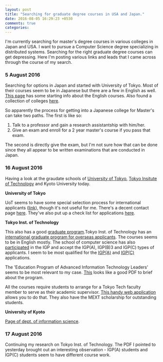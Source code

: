 ```yaml
---
layout: post
title: "Searching for graduate degree courses in USA and Japan."
date: 2016-08-05 16:29:23 +0530
comments: true
categories: 
---
```


I'm currently searching for master's degree courses in various colleges in Japan and USA. I want to pursue a Computer Science degree specializing in distributed systems. Searching for the right graduate degree courses can get depressing. Here I'm posting various links and leads that I came across through the course of my search.

### 5 August 2016

Searching for options in Japan and started with University of Tokyo. Most of their courses seem to be in Japanese but there are a few in English as well. [This page](http://www.i.u-tokyo.ac.jp/ist_en/en-course/prg.shtml) has some starting info about the English courses. Also found a collection of colleges [here](http://www.mastersportal.eu/study-options/270286872/computer-science-it-japan.html).

So apparently the process for getting into a Japanese college for Master's can take two paths. The first is like so:

1. Talk to a professor and gain a research assistantship with him/her.
2. Give an exam and enroll for a 2 year master's course if you pass that exam.

The second is directly give the exam, but I'm not sure how that can be done since they all appear to be written examinations that are conducted in Japan.

### 16 August 2016

Having a look at the graudate schools of [University of Tokyo](http://www.u-tokyo.ac.jp/en/academics/grad_ist.html), [Tokyo Insitute of Technology](http://educ.titech.ac.jp/eng/) and Kyoto University today.

**University of Tokyo**

UoT seems to have some special selection process for international applicants ([link](http://www.i.u-tokyo.ac.jp/ist_en/howto_apply/special.shtml)), though it's not useful for me. There's a decent contact page [here](http://www.i.u-tokyo.ac.jp/edu/entra/index_e.shtml). They've also put up a check list for applications [here](http://www.i.u-tokyo.ac.jp/edu/entra/pdf/check_list_m_e_revised.pdf).


**Tokyo Inst. of Technology**

This also has a good [graduate program](http://www.titech.ac.jp/english/graduate_school/).Tokyo Inst. of Technology has an [international graduate program for overseas applicants](http://www.titech.ac.jp/english/graduate_school/international/international_graduate/). The courses seems to be in English mostly. The school of computer science has also [participated](http://www.titech.ac.jp/english/graduate_school/international/international_graduate/participating.html) in the IGP and accept the IGP(A), IGP(B)3 and IGP(C) types of applicants. I seem to be most qualified for the [IGP(A)](http://www.titech.ac.jp/english/graduate_school/international/graduate_program_a/index.html) and [IGP(C)](http://www.titech.ac.jp/english/graduate_school/international/graduate_program_c/overseas.html) applications. 

The 'Education Program of Advanced Information Technology Leaders' seems to be most relevant to my case. [This](http://www.titech.ac.jp/guide/guide_28/English/index.html) looks like a good PDF to brief about the program.

All the courses require students to arrange for a Tokyo Tech faculty member to serve as their academic supervisor. [This handy web application](http://search.star.titech.ac.jp/titech-ss/lang.act?forward=search.act&lang=en&) allows you to do that. They also have the MEXT scholarship for outstanding students.

**University of Kyoto**

[Page of dept. of information science](http://www.kuis.kyoto-u.ac.jp/kuis/).

### 17 August 2016

Continuing my research on Tokyo Inst. of Technology. The PDF I pointed to yesterday brought out an interesting observation - IGP(A) students and IGP(C) students seem to have different course work.